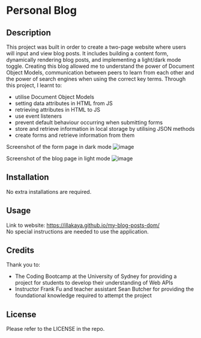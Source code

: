 # Personal Blog

## Description

This project was built in order to create a two-page website where users will input and view blog posts. It includes building a content form, dynamically rendering blog posts, and implementing a light/dark mode toggle. Creating this blog allowed me to understand the power of Document Object Models, communication between peers to learn from each other and the power of search engines when using the correct key terms. Through this project, I learnt to:
- utilise Document Object Models
- setting data attributes in HTML from JS
- retrieving attributes in HTML to JS
- use event listeners
- prevent default behaviour occurring when submitting forms
- store and retrieve information in local storage by utilising JSON methods
- create forms and retrieve information from them

Screenshot of the form page in dark mode
![image](https://github.com/illakaya/my-blog-posts-dom/assets/161125561/db397e9d-76db-4115-b745-be143439b4af)

Screenshot of the blog page in light mode
![image](https://github.com/illakaya/my-blog-posts-dom/assets/161125561/a308b301-391b-4de0-89cf-1e36e905fd97)

## Installation

No extra installations are required.

## Usage

Link to website: [https://illakaya.github.io/my-blog-posts-dom/ <be>](https://illakaya.github.io/my-blog-posts-dom/) <br>
No special instructions are needed to use the application.

## Credits

Thank you to:

- The Coding Bootcamp at the University of Sydney for providing a project for students to develop their understanding of Web APIs
- Instructor Frank Fu and teacher assistant Sean Butcher for providing the foundational knowledge required to attempt the project

## License

Please refer to the LICENSE in the repo.
